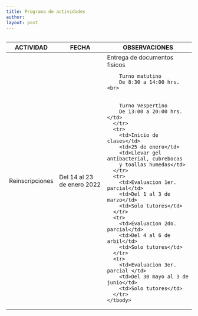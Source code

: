 ```yaml
---
title: Programa de actividades
author:
layout: post
---
```


<span class="image center"><img src="{{ 'assets/images/pic03.jpg' | relative_url }}" alt="" /></span>

<div class="table-wrapper">
  <table>
    <thead>
      <tr>
        <th>ACTIVIDAD</th>
        <th>FECHA</th>
        <th>OBSERVACIONES</th>
      </tr>
    </thead>
    <tbody>
      <tr>
        <td>Reinscripciones</td>
        <td>Del 14 al 23 de enero 2022</td>
        <td>Entrega de documentos fisicos<br>
        
          
        Turno matutino
        De 8:30 a 14:00 hrs.<br>
        
          
        Turno Vespertino
        De 13:00 a 20:00 hrs.</td>
      </tr>
      <tr>
        <td>Inicio de clases</td>
        <td>25 de enero</td>
        <td>Llevar gel antibacterial, cubrebocas
        y toallas humedas</td>
      </tr>
      <tr>
        <td>Evaluacion 1er. parcial</td>
        <td>Del 1 al 3 de marzo</td>
        <td>Solo tutores</td>
      </tr>
      <tr>
        <td>Evaluacion 2do. parcial</td>
        <td>Del 4 al 6 de arbil</td>
        <td>Solo tutores</td>
      </tr>
      <tr>
        <td>Evaluacion 3er. parcial </td>
        <td>Del 30 mayo al 3 de junio</td>
        <td>Solo tutores</td>
      </tr>
    </tbody>
  </table>
</div>
